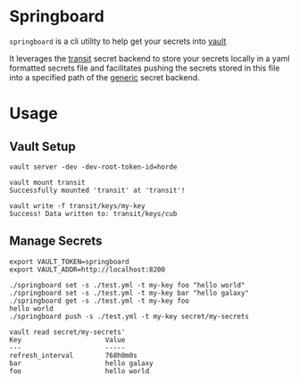 # Springboard

`springboard` is a cli utility to help get your secrets into [vault](https://www.vaultproject.io)

It leverages the [transit](https://www.vaultproject.io/docs/secrets/transit/index.html) secret backend to 
store your secrets locally in a yaml formatted secrets file and facilitates pushing
the secrets stored in this file into a specified path of the
[generic](https://www.vaultproject.io/docs/secrets/generic/index.html) secret backend.

# Usage

## Vault Setup

	vault server -dev -dev-root-token-id=horde

	vault mount transit
	Successfully mounted 'transit' at 'transit'!

	vault write -f transit/keys/my-key
	Success! Data written to: transit/keys/cub


## Manage Secrets

	export VAULT_TOKEN=springboard
	export VAULT_ADDR=http://localhost:8200 

	./springboard set -s ./test.yml -t my-key foo "hello world"
	./springboard set -s ./test.yml -t my-key bar "hello galaxy"
	./springboard get -s ./test.yml -t my-key foo
	hello world
	./springboard push -s ./test.yml -t my-key secret/my-secrets

	vault read secret/my-secrets'
	Key                     Value
	---                     -----
	refresh_interval        768h0m0s
	bar                     hello galaxy
	foo                     hello world

